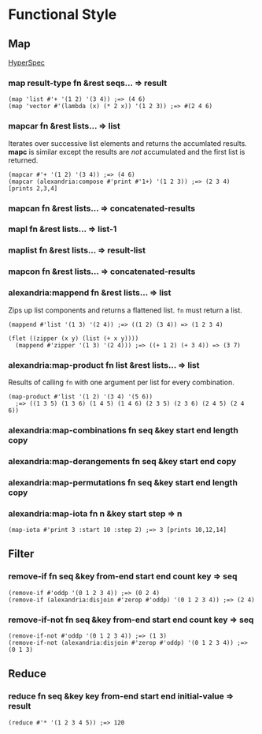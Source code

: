 # Functional Style

## Map

[HyperSpec](http://www.lispworks.com/documentation/HyperSpec/Body/f_mapc_.htm)

### map result-type fn &rest seqs... => result

~~~
(map 'list #'+ '(1 2) '(3 4)) ;=> (4 6)
(map 'vector #'(lambda (x) (* 2 x)) '(1 2 3)) ;=> #(2 4 6)
~~~

### mapcar fn &rest lists... => list

Iterates over successive list elements and returns the
accumlated results. **mapc** is similar except the results
are *not* accumulated and the first list is returned.

~~~
(mapcar #'+ '(1 2) '(3 4)) ;=> (4 6)
(mapcar (alexandria:compose #'print #'1+) '(1 2 3)) ;=> (2 3 4) [prints 2,3,4]
~~~

### mapcan fn &rest lists... => concatenated-results

### mapl fn &rest lists... => list-1

### maplist fn &rest lists... => result-list

### mapcon fn &rest lists... => concatenated-results



### alexandria:mappend fn &rest lists... => list

Zips up list components and returns a flattened list. `fn`
must return a list.

~~~
(mappend #'list '(1 3) '(2 4)) ;=> ((1 2) (3 4)) => (1 2 3 4)

(flet ((zipper (x y) (list (+ x y))))
  (mappend #'zipper '(1 3) '(2 4))) ;=> ((+ 1 2) (+ 3 4)) => (3 7)
~~~

### alexandria:map-product fn list &rest lists... => list

Results of calling `fn` with one argument per list for every combination.

~~~
(map-product #'list '(1 2) '(3 4) '(5 6))
  ;=> ((1 3 5) (1 3 6) (1 4 5) (1 4 6) (2 3 5) (2 3 6) (2 4 5) (2 4 6))
~~~

### alexandria:map-combinations fn seq &key start end length copy
### alexandria:map-derangements fn seq &key start end copy
### alexandria:map-permutations fn seq &key start end length copy

### alexandria:map-iota fn n &key start step => n

~~~
(map-iota #'print 3 :start 10 :step 2) ;=> 3 [prints 10,12,14]
~~~

## Filter

### remove-if fn seq &key from-end start end count key => seq

~~~
(remove-if #'oddp '(0 1 2 3 4)) ;=> (0 2 4)
(remove-if (alexandria:disjoin #'zerop #'oddp) '(0 1 2 3 4)) ;=> (2 4)
~~~

### remove-if-not fn seq &key from-end start end count key => seq

~~~
(remove-if-not #'oddp '(0 1 2 3 4)) ;=> (1 3)
(remove-if-not (alexandria:disjoin #'zerop #'oddp) '(0 1 2 3 4)) ;=> (0 1 3)
~~~


## Reduce

### reduce fn seq &key key from-end start end initial-value => result

~~~
(reduce #'* '(1 2 3 4 5)) ;=> 120
~~~
